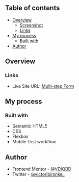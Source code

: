 ## Table of contents

- [Overview](#overview)
  - [Screenshot](#screenshot)
  - [Links](#links)
- [My process](#my-process)
  - [Built with](#built-with)
- [Author](#author)

## Overview

### Links

- Live Site URL: [Multi-step Form](https://victoribironke.github.io/multi-step-form/)

## My process

### Built with

- Semantic HTML5
- CSS
- Flexbox
- Mobile-first workflow

## Author

<!-- - Website - [Victor Ibironke](https://www.your-site.com) -->

- Frontend Mentor - [@VDIQBD](https://www.frontendmentor.io/profile/vdiqbd)
- Twitter - [@victoribironke\_](https://www.twitter.com/victoribironke_)
